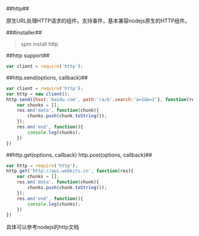 ##http##

原生URL处理HTTP请求的组件。支持事件，基本兼容nodejs原生的HTTP组件。

###installer##

> spm install http

##http support##

``` javascript
var client = require('http');
```

##http.send(options, callback)##

``` javascript
var client = require('http');
var http = new client();
http.send({host:'baidu.com', path:'/a/b',search:'a=1&b=2'}, function(res){
	var chunks = [];
	res.on('data', function(chunk){
		chunks.push(chunk.toString());
	});
	res.on('end', function(){
		console.log(chunks);
	})
})
```

##http.get(options, callback) http.post(options, callback)##

```javascript
var http = require('http');
http.get('http://api.webkits.cn', function(res){
	var chunks = [];
	res.on('data', function(chunk){
		chunks.push(chunk.toString());
	});
	res.on('end', function(){
		console.log(chunks);
	})
})
```

具体可以参考nodejs的http文档
